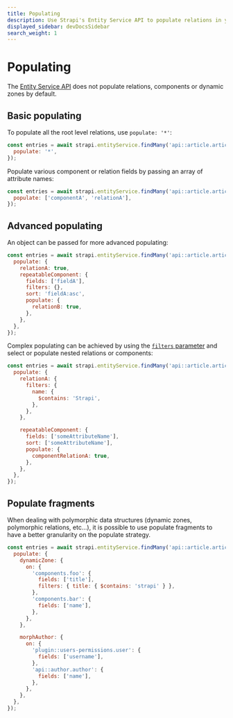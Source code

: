 ```yaml
---
title: Populating
description: Use Strapi's Entity Service API to populate relations in your queries.
displayed_sidebar: devDocsSidebar
search_weight: 1
---
```


# Populating

The [Entity Service API](/dev-docs/api/entity-service) does not populate relations, components or dynamic zones by default.

## Basic populating

To populate all the root level relations, use `populate: '*'`:

```js
const entries = await strapi.entityService.findMany('api::article.article', {
  populate: '*',
});
```

Populate various component or relation fields by passing an array of attribute names:

```js
const entries = await strapi.entityService.findMany('api::article.article', {
  populate: ['componentA', 'relationA'],
});
```

## Advanced populating

An object can be passed for more advanced populating:

```js
const entries = await strapi.entityService.findMany('api::article.article', {
  populate: {
    relationA: true,
    repeatableComponent: {
      fields: ['fieldA'],
      filters: {},
      sort: 'fieldA:asc',
      populate: {
        relationB: true,
      },
    },
  },
});
```

Complex populating can be achieved by using the [`filters` parameter](/dev-docs/api/entity-service/filter) and select or populate nested relations or components:

```js
const entries = await strapi.entityService.findMany('api::article.article', {
  populate: {
    relationA: {
      filters: {
        name: {
          $contains: 'Strapi',
        },
      },
    },

    repeatableComponent: {
      fields: ['someAttributeName'],
      sort: ['someAttributeName'],
      populate: {
        componentRelationA: true,
      },
    },
  },
});
```

## Populate fragments

When dealing with polymorphic data structures (dynamic zones, polymorphic relations, etc...), it is possible to use populate fragments to have a better granularity on the populate strategy.

```js
const entries = await strapi.entityService.findMany('api::article.article', {
  populate: {
    dynamicZone: {
      on: {
        'components.foo': {
          fields: ['title'],
          filters: { title: { $contains: 'strapi' } },
        },
        'components.bar': {
          fields: ['name'],
        },
      },
    },

    morphAuthor: {
      on: {
        'plugin::users-permissions.user': {
          fields: ['username'],
        },
        'api::author.author': {
          fields: ['name'],
        },
      },
    },
  },
});
```
